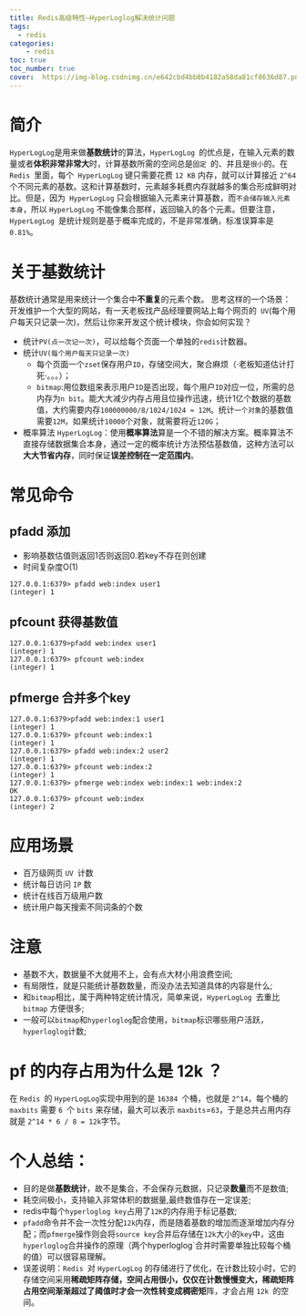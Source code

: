 ```yaml
---
title: Redis高级特性—HyperLoglog解决统计问题
tags:
  - redis
categories:
	- redis
toc: true
toc_number: true
cover:  https://img-blog.csdnimg.cn/e642cbd4bb8b4182a58da81cf8636d87.png
---
```



# 简介
` HyperLogLog `是用来做**基数统计**的算法，`HyperLogLog `的优点是，在输入元素的数量或者**体积非常非常大**时，计算基数所需的空间总是`固定 `的、并且是`很小`的。在 `Redis `里面，每个` HyperLogLog` 键只需要花费 `12 KB` 内存，就可以计算接近 `2^64 `个不同元素的基数。这和计算基数时，元素越多耗费内存就越多的集合形成鲜明对比。但是，因为` HyperLogLog` 只会根据输入元素来计算基数，而`不会储存输入元素本身`，所以 `HyperLogLog` 不能像集合那样，返回输入的各个元素。但要注意，`HyperLogLog `是统计规则是基于概率完成的，不是非常准确，标准误算率是 `0.81%`。
# 关于基数统计
基数统计通常是用来统计一个集合中**不重复**的元素个数。
思考这样的一个场景： 开发维护一个大型的网站，有一天老板找产品经理要网站上每个网页的` UV`(每个用户每天只记录一次)，然后让你来开发这个统计模块，你会如何实现？
- 统计`PV(点一次记一次)`，可以给每个页面一个单独的`redis`计数器。
- 统计`UV(每个用户每天只记录一次)`
   - 每个页面一个`zset`保存用户`ID`，存储空间大，聚合麻烦（·老板知道估计打死·。。。）；
   - `bitmap`:用位数组来表示用户`ID`是否出现，每个用户`ID`对应一位，所需的总内存为`n bit`。能大大减少内存占用且位操作迅速，统计1亿个数据的基数值，大约需要内存`100000000/8/1024/1024 ≈ 12M`。统计`一个对象`的基数值需要`12M`，如果统计`10000`个对象，就需要将近`120G`；
 -  概率算法 `HyperLogLog`：使用**概率算法**算是一个不错的解决方案。概率算法不直接存储数据集合本身，通过一定的概率统计方法预估基数值，这种方法可以**大大节省内存**，同时保证**误差控制在一定范围内**。

# 常见命令
## pfadd 添加
- 影响基数估值则返回1否则返回0.若key不存在则创建
- 时间复杂度O(1)
```
127.0.0.1:6379> pfadd web:index user1
(integer) 1
```
## pfcount 获得基数值

```
127.0.0.1:6379>pfadd web:index user1
(integer) 1
127.0.0.1:6379> pfcount web:index
(integer) 1
```

## pfmerge 合并多个key

```
127.0.0.1:6379>pfadd web:index:1 user1
(integer) 1
127.0.0.1:6379> pfcount web:index:1
(integer) 1
127.0.0.1:6379> pfadd web:index:2 user2
(integer) 1
127.0.0.1:6379> pfcount web:index:2
(integer) 1
127.0.0.1:6379> pfmerge web:index web:index:1 web:index:2
OK
127.0.0.1:6379> pfcount web:index 
(integer) 2
```

# 应用场景
- 百万级网页 `UV `计数
- 统计每日访问 `IP` 数
- 统计在线百万级用户数
- 统计用户每天搜索不同词条的个数

# 注意
- 基数不大，数据量不大就用不上，会有点大材小用浪费空间;
- 有局限性，就是只能统计基数数量，而没办法去知道具体的内容是什么;
- 和`bitmap`相比，属于两种特定统计情况，简单来说，`HyperLogLog `去重比` bitmap` 方便很多;
- 一般可以`bitmap`和`hyperloglog`配合使用，`bitmap`标识哪些用户活跃，`hyperloglog`计数;

# pf 的内存占用为什么是 12k ？
在 `Redis `的 `HyperLogLog`实现中用到的是 `16384 `个桶，也就是 `2^14`，每个桶的 `maxbits` 需要 `6 `个 `bits` 来存储，最大可以表示 `maxbits`=`63`，于是总共占用内存就是 `2^14 * 6 / 8 = 12k`字节。

# 个人总结：
- 目的是做**基数统计**，故不是集合，不会保存元数据，只记录**数量**而不是数值;
- 耗空间极小，支持输入非常体积的数据量,最终数值存在一定误差;
- redis中每个`hyperloglog key`占用了`12K`的内存用于标记基数;
- `pfadd`命令并不会一次性分配`12k`内存，而是随着基数的增加而逐渐增加内存分配；而`pfmerge`操作则会将`source key`合并后存储在`12k`大小的`key`中，这由`hyperloglog`合并操作的原理（两个hyperloglog`合并时需要单独比较每个桶的值）可以很容易理解。
- 误差说明：`Redis `对 `HyperLogLog` 的存储进行了优化，在计数比较小时，它的存储空间采用**稀疏矩阵存储，空间占用很小，仅仅在计数慢慢变大，稀疏矩阵占用空间渐渐超过了阈值时才会一次性转变成稠密矩**阵，才会占用 `12k `的空间。
